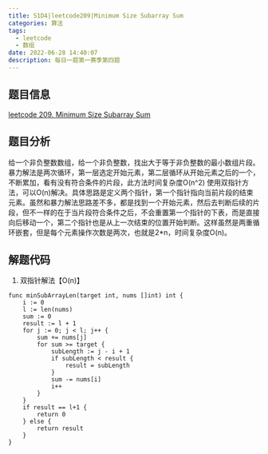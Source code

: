 ```yaml
---
title: S1D4|leetcode209|Minimum Size Subarray Sum
categories: 算法
tags:
  - leetcode
  - 数组
date: 2022-06-28 14:40:07
description: 每日一题第一赛季第四题
---
```

## 题目信息
[leetcode 209. Minimum Size Subarray Sum](https://leetcode.com/problems/minimum-size-subarray-sum/)
## 题目分析
给一个非负整数数组，给一个非负整数，找出大于等于非负整数的最小数组片段。
暴力解法是两次循环，第一层选定开始元素，第二层循环从开始元素之后的一个，不断累加，看有没有符合条件的片段，此方法时间复杂度O(n^2)
使用双指针方法，可以O(n)解决。具体思路是定义两个指针，第一个指针指向当前片段的结束元素。虽然和暴力解法思路差不多，都是找到一个开始元素，然后去判断后续的片段，但不一样的在于当片段符合条件之后，不会重置第一个指针的下表，而是直接向后移动一个，第二个指针也是从上一次结束的位置开始判断。这样虽然是两重循环嵌套，但是每个元素操作次数是两次，也就是2\*n，时间复杂度O(n)。
## 解题代码
1. 双指针解法【O(n)】
~~~
func minSubArrayLen(target int, nums []int) int {
    i := 0
    l := len(nums)  
    sum := 0        
    result := l + 1 
    for j := 0; j < l; j++ {
        sum += nums[j]
        for sum >= target {
            subLength := j - i + 1
            if subLength < result {
                result = subLength
            }
            sum -= nums[i]
            i++
        }
    }
    if result == l+1 {
        return 0
    } else {
        return result
    }
}
~~~